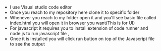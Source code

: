 - I use Visual studio code editor
-  Once you reach to my repository here clone it to specific folder
-  Whenever you reach to my folder open it and you'll see basic file called index.html you will open it in browser you want(This is for UI)
-  For javascript it requires you to install extension of code runner and node.js to run javascript file ,
-  Once it is installed you will click run button on top of the Javascript file to see the output
